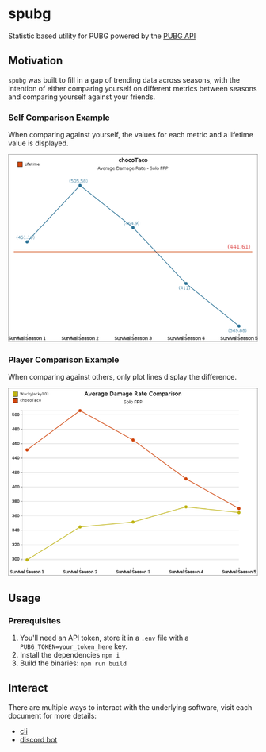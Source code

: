 # spubg

Statistic based utility for PUBG powered by the [PUBG API](https://documentation.pubg.com/en/introduction.html)

## Motivation

`spubg` was built to fill in a gap of trending data across seasons, 
with the intention of either comparing yourself on different metrics between seasons and comparing yourself against your friends.


### Self Comparison Example

When comparing against yourself, the values for each metric and a lifetime value is displayed.

![](./docs/imgs/chocoTaco-ADR-solo-fpp.png)


### Player Comparison Example

When comparing against others, only plot lines display the difference.

![](./docs/imgs/adr-WackyJacky101-chocoTaco-solo-fpp.png)


## Usage

### Prerequisites

1. You'll need an API token, store it in a `.env` file with a `PUBG_TOKEN=your_token_here` key.
2. Install the dependencies `npm i`
3. Build the binaries: `npm run build`

## Interact

There are multiple ways to interact with the underlying software, visit each document for more details:

* [cli](./docs/cli.md)
* [discord bot](./docs/discord.md)